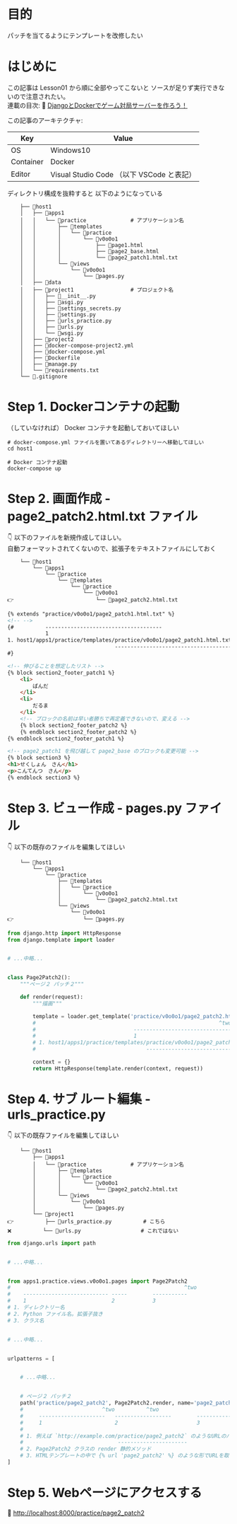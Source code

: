 # 目的

パッチを当てるようにテンプレートを改修したい  

# はじめに

この記事は Lesson01 から順に全部やってこないと ソースが足りず実行できないので注意されたい。  
連載の目次: 📖 [DjangoとDockerでゲーム対局サーバーを作ろう！](https://qiita.com/muzudho1/items/eb0df0ea604e1fd9cdae)  

この記事のアーキテクチャ:  

| Key       | Value                                     |
| --------- | ----------------------------------------- |
| OS        | Windows10                                 |
| Container | Docker                                    |
| Editor    | Visual Studio Code （以下 VSCode と表記） |

ディレクトリ構成を抜粋すると 以下のようになっている  

```plaintext
    ├── 📂host1
    │   ├── 📂apps1
    │   │   └── 📂practice              # アプリケーション名
    │   │       ├── 📂templates
    │   │       │   └── 📂practice
    │   │       │       └── 📂v0o0o1
    │   │       │           ├── 📄page1.html
    │   │       │           ├── 📄page2_base.html
    │   │       │           └── 📄page2_patch1.html.txt
    │   │       └── 📂views
    │   │           └── 📂v0o0o1
    │   │               └── 📄pages.py
    │   ├── 📂data
    │   ├── 📂project1                  # プロジェクト名
    │   │   ├── 📄__init__.py
    │   │   ├── 📄asgi.py
    │   │   ├── 📄settings_secrets.py
    │   │   ├── 📄settings.py
    │   │   ├── 📄urls_practice.py
    │   │   ├── 📄urls.py
    │   │   └── 📄wsgi.py
    │   ├── 📂project2
    │   ├── 🐳docker-compose-project2.yml
    │   ├── 🐳docker-compose.yml
    │   ├── 🐳Dockerfile
    │   ├── 📄manage.py
    │   └── 📄requirements.txt
    └── 📄.gitignore
```

# Step 1. Dockerコンテナの起動

（していなければ） Docker コンテナを起動しておいてほしい  

```shell
# docker-compose.yml ファイルを置いてあるディレクトリーへ移動してほしい
cd host1

# Docker コンテナ起動
docker-compose up
```

# Step 2. 画面作成 - page2_patch2.html.txt ファイル

👇 以下のファイルを新規作成してほしい。  
自動フォーマットされてくないので、拡張子をテキストファイルにしておく  

```plaintext
    └── 📂host1
        └── 📂apps1
            └── 📂practice
                └── 📂templates
                    └── 📂practice
                        └── 📂v0o0o1
👉                          └── 📄page2_patch2.html.txt
```

```html
{% extends "practice/v0o0o1/page2_patch1.html.txt" %}
<!-- -->
{#          -------------------------------------
            1
1. host1/apps1/practice/templates/practice/v0o0o1/page2_patch1.html.txt
                                  -------------------------------------
#}

<!-- 伸びることを想定したリスト -->
{% block section2_footer_patch1 %}
    <li>
        ぱんだ
    </li>
    <li>
        だるま
    </li>
    <!-- ブロックの名前は早い者勝ちで再定義できないので、変える -->
    {% block section2_footer_patch2 %}
    {% endblock section2_footer_patch2 %}
{% endblock section2_footer_patch1 %}

<!-- page2_patch1 を飛び越して page2_base のブロックも変更可能 -->
{% block section3 %}
<h1>せくしょん　さん</h1>
<p>こんてんつ　さん</p>
{% endblock section3 %}
```

# Step 3. ビュー作成 - pages.py ファイル

👇 以下の既存のファイルを編集してほしい  

```plaintext
    └── 📂host1
        └── 📂apps1
            └── 📂practice
                ├── 📂templates
                │   └── 📂practice
                │       └── 📂v0o0o1
                │           └── 📄page2_patch2.html.txt
                └── 📂views
                    └── 📂v0o0o1
👉                      └── 📄pages.py
```

```py
from django.http import HttpResponse
from django.template import loader


# ...中略...


class Page2Patch2():
    """ページ２ パッチ２"""

    def render(request):
        """描画"""

        template = loader.get_template('practice/v0o0o1/page2_patch2.html.txt')
        #                                                          ^two
        #                               -------------------------------------
        #                               1
        # 1. host1/apps1/practice/templates/practice/v0o0o1/page2_patch2.html.txt を取得
        #                                   -------------------------------------

        context = {}
        return HttpResponse(template.render(context, request))
```

# Step 4. サブ ルート編集 - urls_practice.py

👇 以下の既存ファイルを編集してほしい  

```plaintext
    └── 📂host1
        ├── 📂apps1
        │   └── 📂practice              # アプリケーション名
        │       ├── 📂templates
        │       │   └── 📂practice
        │       │       └── 📂v0o0o1
        │       │           └── 📄page2_patch2.html.txt
        │       └── 📂views
        │           └── 📂v0o0o1
        │               └── 📄pages.py
        └── 📂project1
👉          ├── 📄urls_practice.py          # こちら
❌          └── 📄urls.py                   # これではない
```

```py
from django.urls import path


# ...中略...


from apps1.practice.views.v0o0o1.pages import Page2Patch2
#                                                       ^two
#    --------------------------- -----        -----------
#    1                           2            3
# 1. ディレクトリー名
# 2. Python ファイル名。拡張子抜き
# 3. クラス名


# ...中略...


urlpatterns = [


    # ...中略...


    # ページ２ パッチ２
    path('practice/page2_patch2', Page2Patch2.render, name='page2_patch2'),
    #                         ^two          ^two                       ^two
    #     ---------------------   ------------------        ------------
    #     1                       2                         3
    #
    # 1. 例えば `http://example.com/practice/page2_patch2` のようなURLのパスの部分
    #                              ----------------------
    # 2. Page2Patch2 クラスの render 静的メソッド
    # 3. HTMLテンプレートの中で {% url 'page2_patch2' %} のような形でURLを取得するのに使える
]
```

# Step 5. Webページにアクセスする

📖 [http://localhost:8000/practice/page2_patch2](http://localhost:8000/practice/page2_patch2)  
